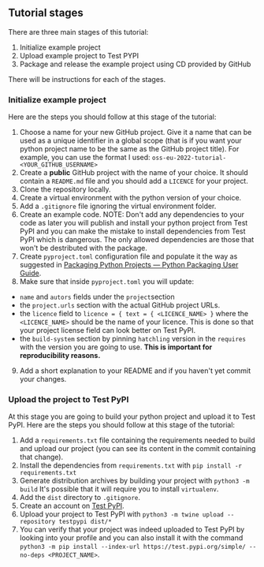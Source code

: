 ## Tutorial stages
There are three main stages of this tutorial:

1. Initialize example project
2. Upload example project to Test PYPI
3. Package and release the example project using CD provided by GitHub

There will be instructions for each of the stages.

### Initialize example project

Here are the steps you should follow at this stage of the tutorial:
1. Choose a name for your new GitHub project. Give it a name that can be used as a
unique identifier in a global scope (that is if you want your python project
name to be the same as the GitHub project title). For example, you can use
the format I used: `oss-eu-2022-tutorial-<YOUR_GITHUB_USERNAME>`
1. Create a **public** GitHub project with the name of your choice. It should
contain a `README.md` file and you should add a `LICENCE` for your project.
3. Clone the repository locally.
4. Create a virtual environment with the python version of your choice.
5. Add a `.gitignore` file ignoring the virtual environment folder.
6. Create an example code. NOTE: Don't add any dependencies to your code as
later you will publish and install your python project from Test PyPI and you
can make the mistake to install dependencies from Test PyPI which is dangerous.
The only allowed dependencies are those that won't be destributed with the
package.
7. Create `pyproject.toml` configuration file and populate it the way as
suggested in [Packaging Python Projects — Python Packaging User Guide](https://packaging.python.org/en/latest/tutorials/packaging-projects/).
8. Make sure that inside `pyproject.toml` you will update:
- `name` and `autors` fields under the `project`section
- the `project.urls` section with the actual GitHub project URLs.
- the `licence` field to
`licence = { text = { <LICENCE_NAME> }` where the `<LICENCE_NAME>` should be the
name of your licence. This is done so that your project license field can look
better on Test PyPI.
- the `build-system` section by pinning `hatchling` version in the `requires` with
the version you are going to use. **This is important for reproducibility reasons.**
9.  Add a short explanation to your README and if you haven't yet commit your
changes.

### Upload the project to Test PyPI

At this stage you are going to build your python project and upload it to Test PyPI.
Here are the steps you should follow at this stage of the tutorial:
1. Add a `requirements.txt` file containing the requirements needed to build
and upload our project (you can see its content in the commit containing that
change).
2. Install the dependencies from `requirements.txt` with `pip install -r requirements.txt`
3. Generate distribution archives by building your project with `python3 -m build`
It's possible that it will require you to install `virtualenv`.
4. Add the `dist` directory to `.gitignore`.
5. Create an account on [Test PyPI](https://test.pypi.org/).
6. Upload your project to Test PyPI with `python3 -m twine upload --repository testpypi dist/*`
7. You can verify that your project was indeed uploaded to Test PyPI by looking
into your profile and you can also install it with the command
`python3 -m pip install --index-url https://test.pypi.org/simple/ --no-deps <PROJECT_NAME>`.
